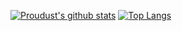 [![Proudust's github stats](https://github-readme-stats.vercel.app/api?username=proudust&show_icons=true&title_color=58a6ff&text_color=c9d1d9&icon_color=8b949e&bg_color=22272e&hide_border=true&cache_seconds=86400)](https://github.com/anuraghazra/github-readme-stats)
[![Top Langs](https://github-readme-stats.vercel.app/api/top-langs/?username=proudust&layout=compact&title_color=58a6ff&text_color=c9d1d9&bg_color=22272e&hide_border=true&cache_seconds=86400)](https://github.com/anuraghazra/github-readme-stats)
